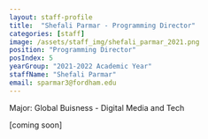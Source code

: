 ```yaml
---
layout: staff-profile
title:  "Shefali Parmar - Programming Director"
categories: [staff]
image: /assets/staff_img/shefali_parmar_2021.png
position: "Programming Director"
posIndex: 5
yearGroup: "2021-2022 Academic Year"
staffName: "Shefali Parmar"
email: sparmar3@fordham.edu
---
```


Major: Global Buisness - Digital Media and Tech

[coming soon]